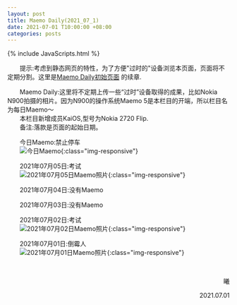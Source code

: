 ```yaml
---
layout: post
title: Maemo Daily(2021_07_1)
date: 2021-07-01 T10:00:00 +08:00
categories: posts
---
```


{% include JavaScripts.html %}

<audio src="/include/BGM/亲爱的旅人啊.mp3" autoplay loop></audio>

&emsp;&emsp;提示:考虑到静态网页的特性，为了方便"过时的"设备浏览本页面，页面将不定期分割。这里是[Maemo Daily初始页面](/posts/2021/05/11/MaemoDaily.html "Go to Maemo Daily") 的续章.  

&emsp;&emsp;Maemo Daily:这里将不定期上传一些“过时”设备取得的成果，比如Nokia N900拍摄的相片。因为N900的操作系统Maemo 5是本栏目的开端，所以栏目名为每日Maemo～  
&emsp;&emsp;本栏目新增成员KaiOS,型号为Nokia 2720 Flip.  
&emsp;&emsp;备注:落款是页面的起始日期。  

&emsp;&emsp;今日Maemo:禁止停车  
&emsp;&emsp;![今日Maemo](/include/MaemoDaily/Latest.jpg){:class="img-responsive"}  

&emsp;&emsp;2021年07月05日:考试  
&emsp;&emsp;![2021年07月05日Maemo照片](/include/MaemoDaily/2021_07_05.jpg){:class="img-responsive"}  

&emsp;&emsp;2021年07月04日:没有Maemo  

&emsp;&emsp;2021年07月03日:没有Maemo  

&emsp;&emsp;2021年07月02日:考试  
&emsp;&emsp;![2021年07月02日Maemo照片](/include/MaemoDaily/2021_07_02.jpg){:class="img-responsive"}  

&emsp;&emsp;2021年07月01日:倒霉人  
&emsp;&emsp;![2021年07月01日Maemo照片](/include/MaemoDaily/2021_07_01.jpg){:class="img-responsive"}  

&emsp;&emsp;  
<p align="right">曦</p>
<p align="right">2021.07.01</p>
